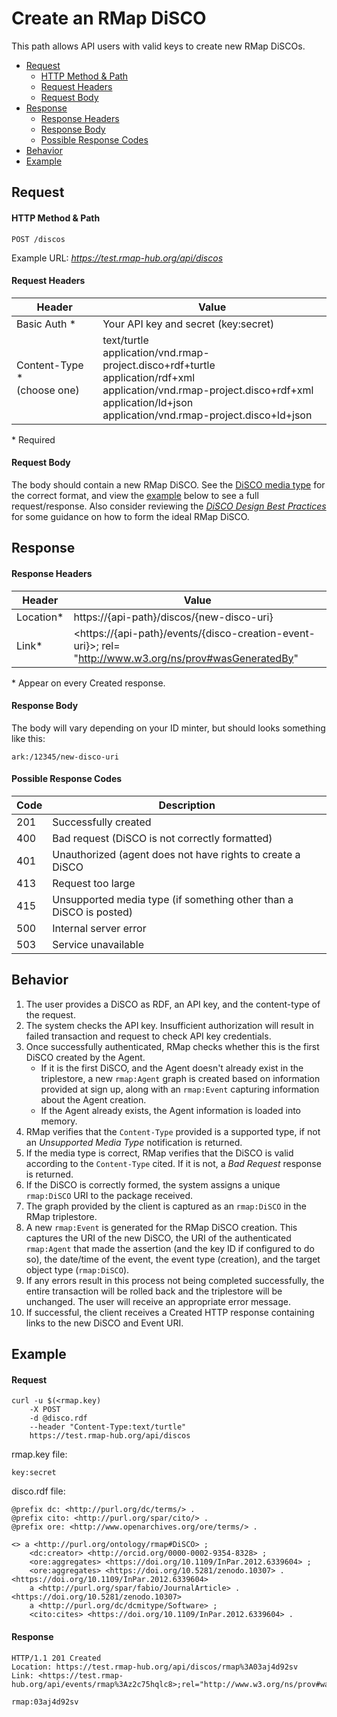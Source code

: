 # Create an RMap DiSCO
This path allows API users with valid keys to create new RMap DiSCOs.

* [Request](#request)
  * [HTTP Method & Path](#http-method--path)
  * [Request Headers](#request-headers)
  * [Request Body](#request-body)
* [Response](#response)
  * [Response Headers](#response-headers)
  * [Response Body](#response-body)
  * [Possible Response Codes](#possible-response-codes)
* [Behavior](#behavior)
* [Example](#example)

## Request

#### HTTP Method & Path
```
POST /discos
```
Example URL: _https://test.rmap-hub.org/api/discos_
#### Request Headers
| Header | Value |
|---------|------|
| Basic Auth * | Your API key and secret (key:secret)|
|Content-Type *<br>(choose one) | text/turtle <br>application/vnd.rmap-project.disco+rdf+turtle <br>application/rdf+xml <br>application/vnd.rmap-project.disco+rdf+xml <br>application/ld+json <br>application/vnd.rmap-project.disco+ld+json|
 
 \*  Required

#### Request Body
The body should contain a new RMap DiSCO. See the [DiSCO media type](disco-media-type.md) for the correct format, and view the [example](#example) below to see a full request/response. Also consider reviewing the [_DiSCO Design Best Practices_](https://github.com/rmap-project/rmap-documentation/blob/master/guides/disco-design-best-practices.md) for some guidance on how to form the ideal RMap DiSCO.

## Response
#### Response Headers
| Header | Value |
|---------|------|
| Location* | https://{api-path}/discos/{new-disco-uri}|
| Link* | &#60;https://{api-path}/events/{disco-creation-event-uri}&#62;; rel= "http://www.w3.org/ns/prov#wasGeneratedBy"|

\* Appear on every Created response.

#### Response Body
The body will vary depending on your ID minter, but should looks something like this:
```
ark:/12345/new-disco-uri
```
#### Possible Response Codes
| Code| Description |
|---------|------|
| 201| Successfully created|
| 400| Bad request (DiSCO is not correctly formatted)|
| 401| Unauthorized (agent does not have rights to create a DiSCO|
| 413| Request too large|
| 415| Unsupported media type (if something other than a DiSCO is posted)|
| 500| Internal server error|
| 503| Service unavailable|

## Behavior
1.  The user provides a DiSCO as RDF, an API key, and the content-type of the request.
2.  The system checks the API key. Insufficient authorization will result in failed transaction and request to check API key credentials.
3.  Once successfully authenticated, RMap checks whether this is the first DiSCO created by the Agent. 
    * If it is the first DiSCO, and the Agent doesn't already exist in the triplestore, a new `rmap:Agent` graph is created based on information provided at sign up, along with an `rmap:Event` capturing information about the Agent creation.
    * If the Agent already exists, the Agent information is loaded into memory.
4.  RMap verifies that the `Content-Type` provided is a supported type, if not an _Unsupported Media Type_ notification is returned.
5. If the media type is correct, RMap verifies that the DiSCO is valid according to the `Content-Type` cited. If it is not, a _Bad Request_ response is returned.
6.  If the DiSCO is correctly formed, the system assigns a unique `rmap:DiSCO` URI to the package received.
7. The graph provided by the client is captured as an `rmap:DiSCO` in the RMap triplestore.
8. A new `rmap:Event` is generated for the RMap DiSCO creation. This captures the URI of the new DiSCO, the URI of the authenticated `rmap:Agent` that made the assertion (and the key ID if configured to do so), the date/time of the event, the event type (creation), and the target object type (`rmap:DiSCO`).
9. If any errors result in this process not being completed successfully, the entire transaction will be rolled back and the triplestore will be unchanged. The user will receive an appropriate error message.
10. If successful, the client receives a Created HTTP response containing links to the new DiSCO and Event URI.

## Example

#### Request

```
curl -u $(<rmap.key)
    -X POST
    -d @disco.rdf
    --header "Content-Type:text/turtle"
    https://test.rmap-hub.org/api/discos
```
rmap.key file:
```
key:secret
```
disco.rdf file:
```
@prefix dc: <http://purl.org/dc/terms/> .
@prefix cito: <http://purl.org/spar/cito/> .
@prefix ore: <http://www.openarchives.org/ore/terms/> .

<> a <http://purl.org/ontology/rmap#DiSCO> ;
	<dc:creator> <http://orcid.org/0000-0002-9354-8328> ;
	<ore:aggregates> <https://doi.org/10.1109/InPar.2012.6339604> ;
	<ore:aggregates> <https://doi.org/10.5281/zenodo.10307> .
<https://doi.org/10.1109/InPar.2012.6339604>
	a <http://purl.org/spar/fabio/JournalArticle> .
<https://doi.org/10.5281/zenodo.10307>
	a <http://purl.org/dc/dcmitype/Software> ;
	<cito:cites> <https://doi.org/10.1109/InPar.2012.6339604> .
```
#### Response
```
HTTP/1.1 201 Created
Location: https://test.rmap-hub.org/api/discos/rmap%3A03aj4d92sv
Link: <https://test.rmap-hub.org/api/events/rmap%3Az2c75hqlc8>;rel="http://www.w3.org/ns/prov#wasGeneratedBy"

rmap:03aj4d92sv
```
